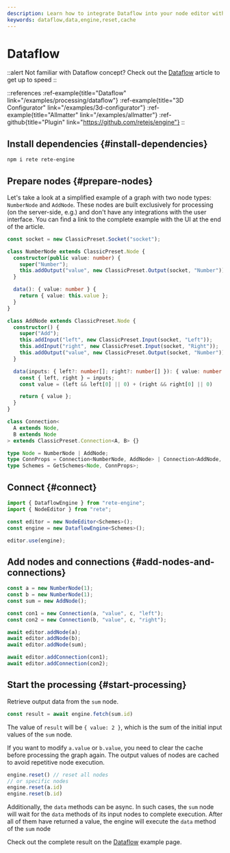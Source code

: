 ```yaml
---
description: Learn how to integrate Dataflow into your node editor with this guide. Follow step-by-step instructions to use the Dataflow approach, configure node classes to process incoming data, and comprehend how the engine resolves data
keywords: dataflow,data,engine,reset,cache
---
```


# Dataflow

::alert
Not familiar with Dataflow concept? Check out the [Dataflow](/docs/concepts/engine#dataflow) article to get up to speed
::

::references
:ref-example{title="Dataflow" link="/examples/processing/dataflow"}
:ref-example{title="3D Configurator" link="/examples/3d-configurator"}
:ref-example{title="Allmatter" link="/examples/allmatter"}
:ref-github{title="Plugin" link="https://github.com/retejs/engine"}
::

## Install dependencies {#install-dependencies}

```bash
npm i rete rete-engine
```

## Prepare nodes {#prepare-nodes}

Let's take a look at a simplified example of a graph with two node types: `NumberNode` and `AddNode`. These nodes are built exclusively for processing (on the server-side, e.g.) and don't have any integrations with the user interface. You can find a link to the complete example with the UI at the end of the article.

```ts
const socket = new ClassicPreset.Socket("socket");

class NumberNode extends ClassicPreset.Node {
  constructor(public value: number) {
    super("Number");
    this.addOutput("value", new ClassicPreset.Output(socket, "Number"));
  }

  data(): { value: number } {
    return { value: this.value };
  }
}

class AddNode extends ClassicPreset.Node {
  constructor() {
    super("Add");
    this.addInput("left", new ClassicPreset.Input(socket, "Left"));
    this.addInput("right", new ClassicPreset.Input(socket, "Right"));
    this.addOutput("value", new ClassicPreset.Output(socket, "Number"));
  }

  data(inputs: { left?: number[]; right?: number[] }): { value: number } {
    const { left, right } = inputs;
    const value = (left && left[0] || 0) + (right && right[0] || 0)

    return { value };
  }
}

class Connection<
  A extends Node,
  B extends Node
> extends ClassicPreset.Connection<A, B> {}

type Node = NumberNode | AddNode;
type ConnProps = Connection<NumberNode, AddNode> | Connection<AddNode, AddNode>;
type Schemes = GetSchemes<Node, ConnProps>;
```

## Connect {#connect}

```ts
import { DataflowEngine } from "rete-engine";
import { NodeEditor } from "rete";

const editor = new NodeEditor<Schemes>();
const engine = new DataflowEngine<Schemes>();

editor.use(engine);
```

## Add nodes and connections {#add-nodes-and-connections}

```ts
const a = new NumberNode(1);
const b = new NumberNode(1);
const sum = new AddNode();

const con1 = new Connection(a, "value", c, "left");
const con2 = new Connection(b, "value", c, "right");

await editor.addNode(a);
await editor.addNode(b);
await editor.addNode(sum);

await editor.addConnection(con1);
await editor.addConnection(con2);
```

## Start the processing {#start-processing}

Retrieve output data from the `sum` node.

```ts
const result = await engine.fetch(sum.id)
```

The value of `result` will be `{ value: 2 }`, which is the sum of the initial input values of the `sum` node.

If you want to modify `a.value` or `b.value`, you need to clear the cache before processing the graph again. The output values of nodes are cached to avoid repetitive node execution.

```ts
engine.reset() // reset all nodes
// or specific nodes
engine.reset(a.id)
engine.reset(b.id)
```

Additionally, the `data` methods can be async. In such cases, the `sum` node will wait for the `data` methods of its input nodes to complete execution. After all of them have returned a value, the engine will execute the `data` method of the `sum` node

Check out the complete result on the [Dataflow](/examples/processing/dataflow) example page.
